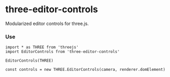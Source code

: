 # three-editor-controls
Modularized editor controls for three.js.

### Use
```es6
import * as THREE from 'threejs'
import EditorControls from 'three-editor-controls'

EditorControls(THREE)

const controls = new THREE.EditorControls(camera, renderer.domElement)
```
